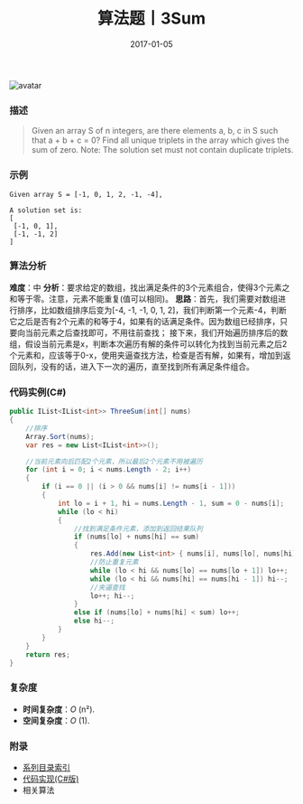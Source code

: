 ﻿---
title: 算法题丨3Sum
tags:
  - 算法
  - 编程技巧
  - 数据结构
categories: 计算机基础
date: 2017-01-05
---
![avatar](/uploads/images/76c00dbe-031a-40f9-b1ed-d0083dbfe805.jpg)
### 描述
>Given an array S of n integers, are there elements a, b, c in S such that a + b + c = 0? Find all unique triplets in the array which gives the sum of zero.
Note: The solution set must not contain duplicate triplets.

### 示例
 ```
Given array S = [-1, 0, 1, 2, -1, -4],

A solution set is:
[
  [-1, 0, 1],
  [-1, -1, 2]
]
 ```
<!-- more -->
### 算法分析
**难度**：中
**分析**：要求给定的数组，找出满足条件的3个元素组合，使得3个元素之和等于零。注意，元素不能重复(值可以相同)。
**思路**：首先，我们需要对数组进行排序，比如数组排序后变为[-4, -1, -1, 0, 1, 2]，我们判断第一个元素-4，判断它之后是否有2个元素的和等于4，如果有的话满足条件。因为数组已经排序，只要向当前元素之后查找即可，不用往前查找；
接下来，我们开始遍历排序后的数组，假设当前元素是x，判断本次遍历有解的条件可以转化为找到当前元素之后2个元素和，应该等于0-x，使用夹逼查找方法，检查是否有解，如果有，增加到返回队列，没有的话，进入下一次的遍历，直至找到所有满足条件组合。

### 代码实例(C#)
```csharp
public IList<IList<int>> ThreeSum(int[] nums)
{
    //排序
    Array.Sort(nums);
    var res = new List<IList<int>>();

    //当前元素向后匹配2个元素，所以最后2个元素不用被遍历
    for (int i = 0; i < nums.Length - 2; i++)
    {
        if (i == 0 || (i > 0 && nums[i] != nums[i - 1]))
        {
            int lo = i + 1, hi = nums.Length - 1, sum = 0 - nums[i];
            while (lo < hi)
            {
                //找到满足条件元素，添加到返回结果队列
                if (nums[lo] + nums[hi] == sum)
                {
                    res.Add(new List<int> { nums[i], nums[lo], nums[hi] });
                    //防止重复元素
                    while (lo < hi && nums[lo] == nums[lo + 1]) lo++;
                    while (lo < hi && nums[hi] == nums[hi - 1]) hi--;
                    //夹逼查找
                    lo++; hi--;
                }
                else if (nums[lo] + nums[hi] < sum) lo++;
                else hi--;
            }
        }
    }
    return res;
}                                  
 ```
### 复杂度
- **时间复杂度**：*O* (n²). 
- **空间复杂度**：*O* (1).

### 附录
- [系列目录索引](/posts/algorithm/index/)
- [代码实现(C#版)](https://github.com/lizzie2008/LeetCode.git)
- 相关算法

